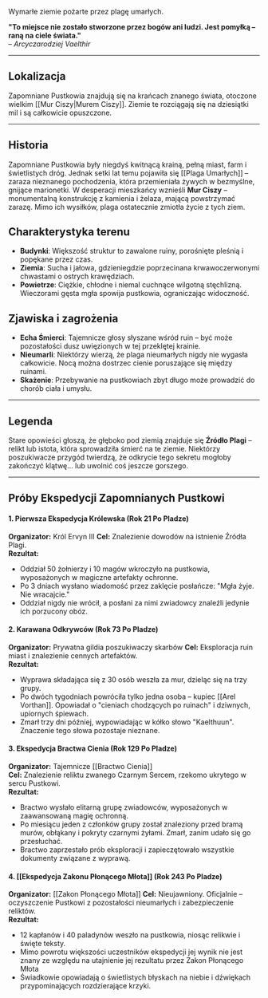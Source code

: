 Wymarłe ziemie pożarte przez plagę umarłych.

**"To miejsce nie zostało stworzone przez bogów ani ludzi. Jest pomyłką – raną na ciele świata."**  
– _Arcyczarodziej Vaelthir_
- - -
## **Lokalizacja**

Zapomniane Pustkowia znajdują się na krańcach znanego świata, otoczone wielkim [[Mur Ciszy|Murem Ciszy]]. Ziemie te rozciągają się na dziesiątki mil i są całkowicie opuszczone.

- - -
## **Historia**

Zapomniane Pustkowia były niegdyś kwitnącą krainą, pełną miast, farm i świetlistych dróg. Jednak setki lat temu pojawiła się [[Plaga Umarłych]] – zaraza nieznanego pochodzenia, która przemieniała żywych w bezmyślne, gnijące marionetki. W desperacji mieszkańcy wznieśli **Mur Ciszy** – monumentalną konstrukcję z kamienia i żelaza, mającą powstrzymać zarazę. Mimo ich wysiłków, plaga ostatecznie zmiotła życie z tych ziem.
## **Charakterystyka terenu**

- **Budynki**: Większość struktur to zawalone ruiny, porośnięte pleśnią i popękane przez czas.
- **Ziemia**: Sucha i jałowa, gdzieniegdzie poprzecinana krwawoczerwonymi chwastami o ostrych krawędziach.
- **Powietrze**: Ciężkie, chłodne i niemal cuchnące wilgotną stęchlizną. Wieczorami gęsta mgła spowija pustkowia, ograniczając widoczność.

## **Zjawiska i zagrożenia**

- **Echa Śmierci**: Tajemnicze głosy słyszane wśród ruin – być może pozostałości dusz uwięzionych w tej przeklętej krainie.
- **Nieumarli**: Niektórzy wierzą, że plaga nieumarłych nigdy nie wygasła całkowicie. Nocą można dostrzec cienie poruszające się między ruinami.
- **Skażenie**: Przebywanie na pustkowiach zbyt długo może prowadzić do chorób ciała i umysłu.

- - -
## **Legenda**  
Stare opowieści głoszą, że głęboko pod ziemią znajduje się **Źródło Plagi** – relikt lub istota, która sprowadziła śmierć na te ziemie. Niektórzy poszukiwacze przygód twierdzą, że odkrycie tego sekretu mogłoby zakończyć klątwę… lub uwolnić coś jeszcze gorszego.

- - - 
## Próby Ekspedycji Zapomnianych Pustkowi

#### 1. Pierwsza Ekspedycja Królewska (Rok 21 Po Pladze)
**Organizator:** Król Ervyn III
**Cel:** Znalezienie dowodów na istnienie Źródła Plagi.  
**Rezultat:**
- Oddział 50 żołnierzy i 10 magów wkroczyło na pustkowia, wyposażonych w magiczne artefakty ochronne.
- Po 3 dniach wysłano wiadomość przez zaklęcie posłańcze: "Mgła żyje. Nie wracajcie."
- Oddział nigdy nie wrócił, a posłani za nimi zwiadowcy znaleźli jedynie ich porzucony obóz.

#### 2. Karawana Odkrywców (Rok 73 Po Pladze)
**Organizator:** Prywatna gildia poszukiwaczy skarbów
**Cel:** Eksploracja ruin miast i znalezienie cennych artefaktów.  
**Rezultat:**
- Wyprawa składająca się z 30 osób weszła za mur, dzieląc się na trzy grupy.
- Po dwóch tygodniach powróciła tylko jedna osoba – kupiec [[Arel Vorthan]]. Opowiadał o "cieniach chodzących po ruinach" i dziwnych, upiornych śpiewach.
- Zmarł trzy dni później, wypowiadając w kółko słowo "Kaelthuun". Znaczenie tego słowa pozostaje nieznane.

#### 3. Ekspedycja Bractwa Cienia (Rok 129 Po Pladze)
**Organizator:** Tajemnicze [[Bractwo Cienia]]  
**Cel:** Znalezienie reliktu zwanego Czarnym Sercem, rzekomo ukrytego w sercu Pustkowi.  
**Rezultat:**
- Bractwo wysłało elitarną grupę zwiadowców, wyposażonych w zaawansowaną magię ochronną.
- Po miesiącu jeden z członków grupy został znaleziony przed bramą murów, obłąkany i pokryty czarnymi żyłami. Zmarł, zanim udało się go przesłuchać.
- Bractwo zaprzestało prób eksploracji i zapieczętowało wszystkie dokumenty związane z wyprawą.

#### 4. [[Ekspedycja Zakonu Płonącego Młota]] (Rok 243 Po Pladze)
**Organizator:** [[Zakon Płonącego Młota]] 
**Cel:** Nieujawniony. Oficjalnie – oczyszczenie Pustkowi z pozostałości nieumarłych i zabezpieczenie reliktów.  
**Rezultat:**
- 12 kapłanów i 40 paladynów weszło na pustkowia, niosąc relikwie i święte teksty.
- Mimo powrotu większości uczestników ekspedycji jej wynik nie jest znany ze względu na utajnienie jej rezultatu przez Zakon Płonącego Młota
- Świadkowie opowiadają o świetlistych błyskach na niebie i dźwiękach przypominających rozdzierające krzyki.